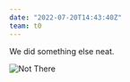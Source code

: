 ```yaml
---
date: "2022-07-20T14:43:40Z"
team: t0
---
```

We did something else neat.

![Not
There](https://d32ogoqmya1dw8.cloudfront.net/images/research_education/equilibria/fo-an-sio2_ternary_54-36-10.jpg)
